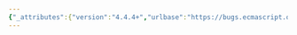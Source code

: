 ```yaml
---
{"_attributes":{"version":"4.4.4+","urlbase":"https://bugs.ecmascript.org/","maintainer":"dherman@mozilla.com"},"bug":{"bug_id":208,"creation_ts":"2011-09-26 10:31:00 -0700","short_desc":"Destructuring should work with LeftHandSideExpression","delta_ts":"2015-07-10 08:34:20 -0700","product":"Draft for 6th Edition","component":"technical issue","version":"Rev 3: September 23, 2011 Draft","rep_platform":"All","op_sys":"All","bug_status":"RESOLVED","resolution":"INVALID","priority":"Normal","bug_severity":"enhancement","everconfirmed":true,"reporter":{"uid":"arv","name":"Erik Arvidsson"},"assigned_to":{"uid":"allen","name":"Allen Wirfs-Brock"},"cc":"erik.arvidsson","long_desc":[{"commentid":486,"comment_count":0,"who":{"uid":"arv","name":"Erik Arvidsson"},"bug_when":"2011-09-26 10:31:47 -0700","thetext":"SpiderMonkey allows a LeftHandSideExpression and not just a SingleNameBinding on the right hand side of a BindingProperty. The following should work:\n\nvar object = {};\n({x: object.y}) = {x: 42};\nprint(object.y);  // 42"},{"commentid":487,"comment_count":1,"who":{"uid":"allen","name":"Allen Wirfs-Brock"},"bug_when":"2011-09-26 11:31:16 -0700","thetext":"The rev 3 draft does allow LeftHandSideExpression to appear as the target of  destructuring assignment.  See 11.13\n\nIt is only binding forms (let, const, var, parameters, etc.) defined in 12.2.4 that require a single name.  I believe that this is a valid restriction on binding forms.  I don't think we want binding forms to act as as arbitrary assignment statements."},{"commentid":488,"comment_count":2,"who":{"uid":"arv","name":"Erik Arvidsson"},"bug_when":"2011-09-26 11:39:57 -0700","thetext":"The draft looks fine. I didn't see the ArrayAssignmentPattern forms."}]}}
---
```

